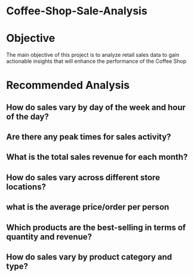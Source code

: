 # Coffee-Shop-Sale-Analysis
# Objective

The main objective of this project is to analyze retail sales data to gain actionable insights that will enhance the performance of the Coffee Shop
# Recommended Analysis
## How do sales vary by day of the week and hour of the day?
## Are there any peak times for sales activity?
## What is the total sales revenue for each month?
## How do sales vary across different store locations?
## what is the average price/order per person
## Which products are the best-selling in terms of quantity and revenue?
## How do sales vary by product category and type?
